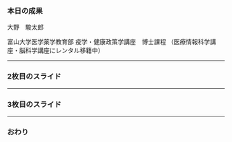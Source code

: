 ### 本日の成果

大野　駿太郎

富山大学医学薬学教育部
疫学・健康政策学講座　博士課程
（医療情報科学講座・脳科学講座にレンタル移籍中）

---

### 2枚目のスライド

---

### 3枚目のスライド

---

### おわり
